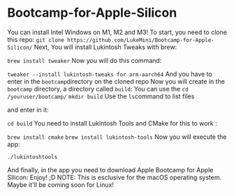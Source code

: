 # Bootcamp-for-Apple-Silicon
You can install Intel Windows on M1, M2 and M3!
 To start, you need to clone this repo:
 ```git clone https://github.com/LukeMini/Bootcamp-for-Apple-Silicon/```
 Next, You will install Lukintosh Tweaks with brew:

```brew install tweaker```
Now you will do this command:

```tweaker --install lukintosh-tweaks for arm-aarch64```
And you have to enter in the ```bootcamp```directory on the cloned repo
Now you will create in the ```bootcamp``` directory, a directory called ```build```:
You can use the ```cd /youruser/bootcamp/```
```mkdir build```
Use the ```ls```command to list files

and enter in it:

```cd build```
You need to install Lukintosh Tools and CMake for this to work :

```brew install cmake```
```brew install lukintosh-tools```
Now you will execute the app:

```./lukintoshtools```

And finally, in the app you need to download Apple Bootcamp for Apple Silicon:
Enjoy! ;D 
NOTE: This is esclusive for the macOS operating system. Maybe it'll be coming soon for Linux!
